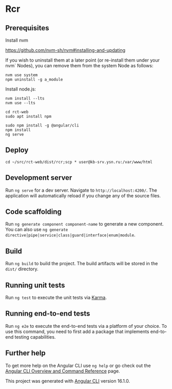 # Rcr

## Prerequisites

Install nvm

https://github.com/nvm-sh/nvm#installing-and-updating

If you wish to uninstall them at a later point (or re-install them under your
nvm` Nodes), you can remove them from the system Node as follows:
```
nvm use system
npm uninstall -g a_module
```

Install node.js:
```
nvm install --lts
nvm use --lts
```

```
cd rct-web
sudo apt install npm

sudo npm install -g @angular/cli
npm install
ng serve
```

## Deploy

```
cd ~/src/rct-web/dist/rcr;scp * user@kb-srv.ysn.ru:/var/www/html
```


## Development server

Run `ng serve` for a dev server. Navigate to `http://localhost:4200/`. The application will automatically reload if you change any of the source files.

## Code scaffolding

Run `ng generate component component-name` to generate a new component. You can also use `ng generate directive|pipe|service|class|guard|interface|enum|module`.

## Build

Run `ng build` to build the project. The build artifacts will be stored in the `dist/` directory.

## Running unit tests

Run `ng test` to execute the unit tests via [Karma](https://karma-runner.github.io).

## Running end-to-end tests

Run `ng e2e` to execute the end-to-end tests via a platform of your choice. To use this command, you need to first add a package that implements end-to-end testing capabilities.

## Further help

To get more help on the Angular CLI use `ng help` or go check out the [Angular CLI Overview and Command Reference](https://angular.io/cli) page.

This project was generated with [Angular CLI](https://github.com/angular/angular-cli) version 16.1.0.
